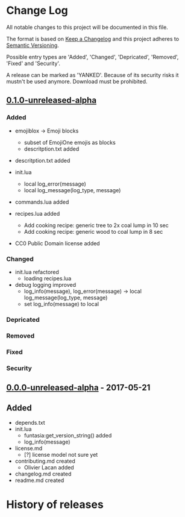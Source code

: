 <!--
[//]: # (project_name = 'funTasia BloX World')
[//]: # (project_alias = 'funtasia')
[//]: # (file_name = 'changelog')
[//]: # (file_extension = 'md')
[//]: # (file_format = 'markdown')
[//]: # (file_version = {major_version = 0, minor_version = 0, patch_version = 0, suffix_version = {'unreleased', 'alpha'}})
[//]: # [!] File version numbers have to match with that release version number where the file was last amended
[//]: # (author = {surname = 'Christian', lastname = 'Trant'})
[//]: # (date_of_creation = {day = 21, month = 05, year = 2017})
[//]: # (date_of_last_change = {day = 23, month = 05, year = 2017})
[//]: # (license = 'CC0')
-->
# Change Log
All notable changes to this project will be documented in this file.

The format is based on [Keep a Changelog](http://keepachangelog.com/)
and this project adheres to [Semantic Versioning](http://semver.org/).

Possible entry types are 'Added', 'Changed', 'Depricated', 'Removed', 'Fixed' and 'Security'.

A release can be marked as 'YANKED'. Because of its security risks it mustn't be used anymore. Download must be prohibited.

## [0.1.0-unreleased-alpha] <!-- (YANKED) -->

### Added
- emojiblox -> Emoji blocks
  - subset of EmojiOne emojis as blocks
  - descritption.txt added
- descritption.txt added
- init.lua
  - local log_error(message)
  - local log_message(log_type, message)
- commands.lua added

- recipes.lua added
  - Add cooking recipe: generic tree to 2x coal lump in 10 sec
  - Add cooking recipe: generic wood to coal lump in 8 sec
- CC0 Public Domain license added
### Changed
- init.lua refactored
  - loading recipes.lua
- debug logging improved 
  - log_info(message), log_error(message) -> local log_message(log_type, message)
  - set log_info(message) to local
### Depricated

### Removed

### Fixed

### Security

## [0.0.0-unreleased-alpha] - 2017-05-21 <!-- ([YANKED]) -->

## Added
- depends.txt
- init.lua
  - funtasia:get_version_string() added
  - log_info(message)
- license.md
  - [?] license model not sure yet
- contributing.md created
  - Olivier Lacan added
- changelog.md created
- readme.md created

# History of releases
[0.1.0-unreleased-alpha]: local
[0.0.0-unreleased-alpha]: local
